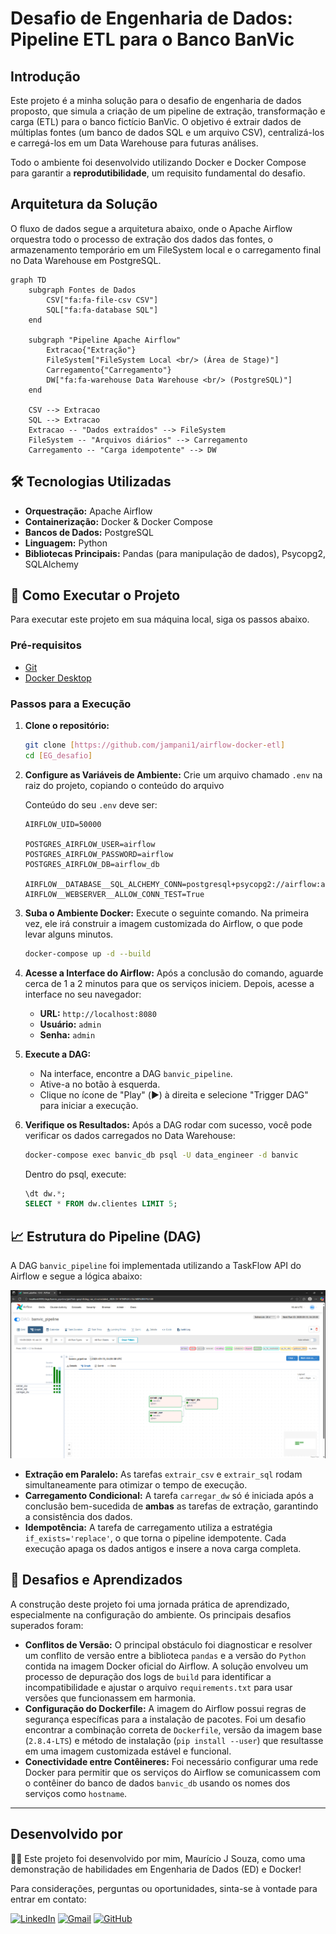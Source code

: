 # Desafio de Engenharia de Dados: Pipeline ETL para o Banco BanVic

## Introdução

Este projeto é a minha solução para o desafio de engenharia de dados proposto, que simula a criação de um pipeline de extração, transformação e carga (ETL) para o banco fictício BanVic. O objetivo é extrair dados de múltiplas fontes (um banco de dados SQL e um arquivo CSV), centralizá-los e carregá-los em um Data Warehouse para futuras análises.

Todo o ambiente foi desenvolvido utilizando Docker e Docker Compose para garantir a **reprodutibilidade**, um requisito fundamental do desafio.

## Arquitetura da Solução

O fluxo de dados segue a arquitetura abaixo, onde o Apache Airflow orquestra todo o processo de extração dos dados das fontes, o armazenamento temporário em um FileSystem local e o carregamento final no Data Warehouse em PostgreSQL.

```mermaid
graph TD
    subgraph Fontes de Dados
        CSV["fa:fa-file-csv CSV"]
        SQL["fa:fa-database SQL"]
    end

    subgraph "Pipeline Apache Airflow"
        Extracao{"Extração"}
        FileSystem["FileSystem Local <br/> (Área de Stage)"]
        Carregamento{"Carregamento"}
        DW["fa:fa-warehouse Data Warehouse <br/> (PostgreSQL)"]
    end

    CSV --> Extracao
    SQL --> Extracao
    Extracao -- "Dados extraídos" --> FileSystem
    FileSystem -- "Arquivos diários" --> Carregamento
    Carregamento -- "Carga idempotente" --> DW
```

## 🛠️ Tecnologias Utilizadas

* **Orquestração:** Apache Airflow
* **Containerização:** Docker & Docker Compose
* **Bancos de Dados:** PostgreSQL
* **Linguagem:** Python
* **Bibliotecas Principais:** Pandas (para manipulação de dados), Psycopg2, SQLAlchemy

## 🚀 Como Executar o Projeto

Para executar este projeto em sua máquina local, siga os passos abaixo.

### Pré-requisitos

* [Git](https://git-scm.com/)
* [Docker Desktop](https://www.docker.com/products/docker-desktop/)

### Passos para a Execução

1.  **Clone o repositório:**
    ```bash
    git clone [https://github.com/jampani1/airflow-docker-etl]
    cd [EG_desafio]
    ```

2.  **Configure as Variáveis de Ambiente:**
    Crie um arquivo chamado `.env` na raiz do projeto, copiando o conteúdo do arquivo 

    Conteúdo do seu `.env` deve ser:
    ```
    AIRFLOW_UID=50000

    POSTGRES_AIRFLOW_USER=airflow
    POSTGRES_AIRFLOW_PASSWORD=airflow
    POSTGRES_AIRFLOW_DB=airflow_db

    AIRFLOW__DATABASE__SQL_ALCHEMY_CONN=postgresql+psycopg2://airflow:airflow@postgres_airflow_db:5432/airflow_db
    AIRFLOW__WEBSERVER__ALLOW_CONN_TEST=True
    ```

3.  **Suba o Ambiente Docker:**
    Execute o seguinte comando. Na primeira vez, ele irá construir a imagem customizada do Airflow, o que pode levar alguns minutos.
    ```bash
    docker-compose up -d --build
    ```

4.  **Acesse a Interface do Airflow:**
    Após a conclusão do comando, aguarde cerca de 1 a 2 minutos para que os serviços iniciem. Depois, acesse a interface no seu navegador:
    * **URL:** `http://localhost:8080`
    * **Usuário:** `admin`
    * **Senha:** `admin`

5.  **Execute a DAG:**
    * Na interface, encontre a DAG `banvic_pipeline`.
    * Ative-a no botão à esquerda.
    * Clique no ícone de "Play" (▶️) à direita e selecione "Trigger DAG" para iniciar a execução.

6.  **Verifique os Resultados:**
    Após a DAG rodar com sucesso, você pode verificar os dados carregados no Data Warehouse:
    ```bash
    docker-compose exec banvic_db psql -U data_engineer -d banvic
    ```
    Dentro do psql, execute:
    ```sql
    \dt dw.*;
    SELECT * FROM dw.clientes LIMIT 5;
    ```

## 📈 Estrutura do Pipeline (DAG)

A DAG `banvic_pipeline` foi implementada utilizando a TaskFlow API do Airflow e segue a lógica abaixo:

![Grafo da DAG](image_05b51e.png)

* **Extração em Paralelo:** As tarefas `extrair_csv` e `extrair_sql` rodam simultaneamente para otimizar o tempo de execução.
* **Carregamento Condicional:** A tarefa `carregar_dw` só é iniciada após a conclusão bem-sucedida de **ambas** as tarefas de extração, garantindo a consistência dos dados.
* **Idempotência:** A tarefa de carregamento utiliza a estratégia `if_exists='replace'`, o que torna o pipeline idempotente. Cada execução apaga os dados antigos e insere a nova carga completa.

## 🧠 Desafios e Aprendizados

A construção deste projeto foi uma jornada prática de aprendizado, especialmente na configuração do ambiente. Os principais desafios superados foram:

* **Conflitos de Versão:** O principal obstáculo foi diagnosticar e resolver um conflito de versão entre a biblioteca `pandas` e a versão do `Python` contida na imagem Docker oficial do Airflow. A solução envolveu um processo de depuração dos logs de `build` para identificar a incompatibilidade e ajustar o arquivo `requirements.txt` para usar versões que funcionassem em harmonia.
* **Configuração do Dockerfile:** A imagem do Airflow possui regras de segurança específicas para a instalação de pacotes. Foi um desafio encontrar a combinação correta de `Dockerfile`, versão da imagem base (`2.8.4-LTS`) e método de instalação (`pip install --user`) que resultasse em uma imagem customizada estável e funcional.
* **Conectividade entre Contêineres:** Foi necessário configurar uma rede Docker para permitir que os serviços do Airflow se comunicassem com o contêiner do banco de dados `banvic_db` usando os nomes dos serviços como `hostname`.

-------- 

## Desenvolvido por

🧑‍💻 Este projeto foi desenvolvido por mim, Maurício J Souza, como uma demonstração de habilidades em Engenharia de Dados (ED) e Docker!

Para considerações, perguntas ou oportunidades, sinta-se à vontade para entrar em contato:

[![LinkedIn](https://img.shields.io/badge/LinkedIn-0077B5?style=for-the-badge&logo=linkedin&logoColor=white)](https://www.linkedin.com/in/mauriciojampani/)
[![Gmail](https://img.shields.io/badge/Gmail-D14836?style=for-the-badge&logo=gmail&logoColor=white)](mailto:mmjampani13@gmail.com)
[![GitHub](https://img.shields.io/badge/GitHub-100000?style=for-the-badge&logo=github&logoColor=white)](https://github.com/jampani1)
